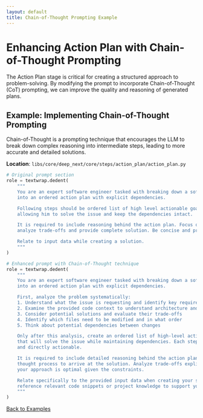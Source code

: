 ```yaml
---
layout: default
title: Chain-of-Thought Prompting Example
---
```



# Enhancing Action Plan with Chain-of-Thought Prompting

The Action Plan stage is critical for creating a structured approach to problem-solving. By modifying the prompt to incorporate Chain-of-Thought (CoT) prompting, we can improve the quality and reasoning of generated plans.

## Example: Implementing Chain-of-Thought Prompting

Chain-of-Thought is a prompting technique that encourages the LLM to break down complex reasoning into intermediate steps, leading to more accurate and detailed solutions.

**Location**: `libs/core/deep_next/core/steps/action_plan/action_plan.py`

```python
# Original prompt section
role = textwrap.dedent(
    """
    You are an expert software engineer tasked with breaking down a software issue \
    into an ordered action plan with explicit dependencies.

    Following steps should be ordered list of high level actionable goals for the developer \
    allowing him to solve the issue and keep the dependencies intact.

    It is required to include reasoning behind the action plan. Focus on input data, \
    analyze trade-offs and provide complete solution. Be concise and professional.

    Relate to input data while creating a solution.
    """
)

# Enhanced prompt with Chain-of-Thought technique
role = textwrap.dedent(
    """
    You are an expert software engineer tasked with breaking down a software issue \
    into an ordered action plan with explicit dependencies.

    First, analyze the problem systematically:
    1. Understand what the issue is requesting and identify key requirements
    2. Examine the provided code context to understand architecture and patterns
    3. Consider potential solutions and evaluate their trade-offs
    4. Identify which files need to be modified and in what order
    5. Think about potential dependencies between changes

    Only after this analysis, create an ordered list of high-level actionable goals for the developer \
    that will solve the issue while maintaining dependencies. Each step should be clear, concise, \
    and directly actionable.

    It is required to include detailed reasoning behind the action plan. Show your step-by-step \
    thought process to arrive at the solution. Analyze trade-offs explicitly and justify why \
    your approach is optimal given the constraints.

    Relate specifically to the provided input data when creating your solution and \
    reference relevant code snippets or project knowledge to support your decisions.
    """
)
```

[Back to Examples](../examples.html)
